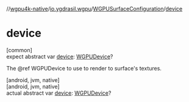 //[wgpu4k-native](../../../index.md)/[io.ygdrasil.wgpu](../index.md)/[WGPUSurfaceConfiguration](index.md)/[device](device.md)

# device

[common]\
expect abstract var [device](device.md): [WGPUDevice](../-w-g-p-u-device/index.md)?

The @ref WGPUDevice to use to render to surface's textures.

[android, jvm, native]\
[android, jvm, native]\
actual abstract var [device](device.md): [WGPUDevice](../-w-g-p-u-device/index.md)?